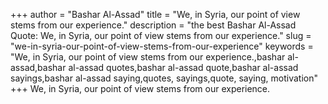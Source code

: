 +++
author = "Bashar Al-Assad"
title = "We, in Syria, our point of view stems from our experience."
description = "the best Bashar Al-Assad Quote: We, in Syria, our point of view stems from our experience."
slug = "we-in-syria-our-point-of-view-stems-from-our-experience"
keywords = "We, in Syria, our point of view stems from our experience.,bashar al-assad,bashar al-assad quotes,bashar al-assad quote,bashar al-assad sayings,bashar al-assad saying,quotes, sayings,quote, saying, motivation"
+++
We, in Syria, our point of view stems from our experience.

